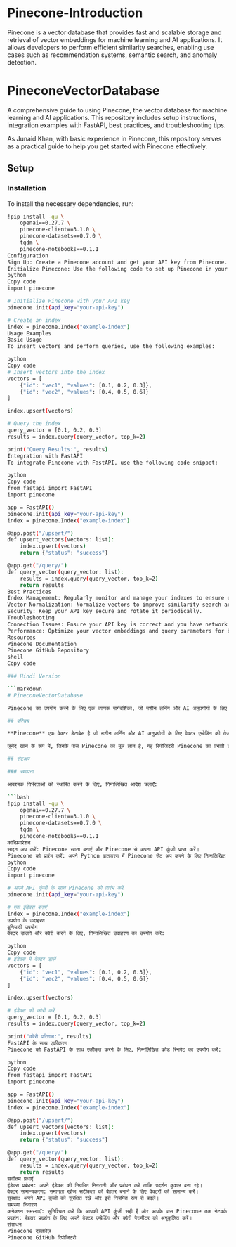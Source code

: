 # Pinecone-Introduction
Pinecone is a vector database that provides fast and scalable storage and retrieval of vector embeddings for machine learning and AI applications. It allows developers to perform efficient similarity searches, enabling use cases such as recommendation systems, semantic search, and anomaly detection.

# PineconeVectorDatabase

A comprehensive guide to using Pinecone, the vector database for machine learning and AI applications. This repository includes setup instructions, integration examples with FastAPI, best practices, and troubleshooting tips.


As Junaid Khan, with basic experience in Pinecone, this repository serves as a practical guide to help you get started with Pinecone effectively.

## Setup

### Installation

To install the necessary dependencies, run:

```bash
!pip install -qu \
    openai==0.27.7 \
    pinecone-client==3.1.0 \
    pinecone-datasets==0.7.0 \
    tqdm \
    pinecone-notebooks==0.1.1
Configuration
Sign Up: Create a Pinecone account and get your API key from Pinecone.
Initialize Pinecone: Use the following code to set up Pinecone in your Python environment:
python
Copy code
import pinecone

# Initialize Pinecone with your API key
pinecone.init(api_key="your-api-key")

# Create an index
index = pinecone.Index("example-index")
Usage Examples
Basic Usage
To insert vectors and perform queries, use the following examples:

python
Copy code
# Insert vectors into the index
vectors = [
    {"id": "vec1", "values": [0.1, 0.2, 0.3]},
    {"id": "vec2", "values": [0.4, 0.5, 0.6]}
]

index.upsert(vectors)

# Query the index
query_vector = [0.1, 0.2, 0.3]
results = index.query(query_vector, top_k=2)

print("Query Results:", results)
Integration with FastAPI
To integrate Pinecone with FastAPI, use the following code snippet:

python
Copy code
from fastapi import FastAPI
import pinecone

app = FastAPI()
pinecone.init(api_key="your-api-key")
index = pinecone.Index("example-index")

@app.post("/upsert/")
def upsert_vectors(vectors: list):
    index.upsert(vectors)
    return {"status": "success"}

@app.get("/query/")
def query_vector(query_vector: list):
    results = index.query(query_vector, top_k=2)
    return results
Best Practices
Index Management: Regularly monitor and manage your indexes to ensure efficient performance.
Vector Normalization: Normalize vectors to improve similarity search accuracy.
Security: Keep your API key secure and rotate it periodically.
Troubleshooting
Connection Issues: Ensure your API key is correct and you have network access to Pinecone.
Performance: Optimize your vector embeddings and query parameters for better performance.
Resources
Pinecone Documentation
Pinecone GitHub Repository
shell
Copy code

### Hindi Version

```markdown
# PineconeVectorDatabase

Pinecone का उपयोग करने के लिए एक व्यापक मार्गदर्शिका, जो मशीन लर्निंग और AI अनुप्रयोगों के लिए एक वेक्टर डेटाबेस है। इस रिपॉजिटरी में सेटअप निर्देश, FastAPI के साथ एकीकरण उदाहरण, सर्वोत्तम प्रथाएँ, और समस्या निवारण सुझाव शामिल हैं।

## परिचय

**Pinecone** एक वेक्टर डेटाबेस है जो मशीन लर्निंग और AI अनुप्रयोगों के लिए वेक्टर एम्बेडिंग की तेजी से और स्केलेबल स्टोरेज और पुनर्प्राप्ति प्रदान करता है। यह समानता खोजों को कुशलतापूर्वक सक्षम करता है, जो सिफारिश प्रणाली, अर्थपूर्ण खोज, और असामान्यता पहचान जैसे उपयोग मामलों के लिए आवश्यक है।

जुनैद खान के रूप में, जिनके पास Pinecone का मूल ज्ञान है, यह रिपॉजिटरी Pinecone का प्रभावी ढंग से उपयोग करने में आपकी मदद करने के लिए डिज़ाइन की गई है।

## सेटअप

### स्थापना

आवश्यक निर्भरताओं को स्थापित करने के लिए, निम्नलिखित आदेश चलाएँ:

```bash
!pip install -qu \
    openai==0.27.7 \
    pinecone-client==3.1.0 \
    pinecone-datasets==0.7.0 \
    tqdm \
    pinecone-notebooks==0.1.1
कॉन्फ़िगरेशन
साइन अप करें: Pinecone खाता बनाएं और Pinecone से अपना API कुंजी प्राप्त करें।
Pinecone को प्रारंभ करें: अपने Python वातावरण में Pinecone सेट अप करने के लिए निम्नलिखित कोड का उपयोग करें:
python
Copy code
import pinecone

# अपने API कुंजी के साथ Pinecone को प्रारंभ करें
pinecone.init(api_key="your-api-key")

# एक इंडेक्स बनाएँ
index = pinecone.Index("example-index")
उपयोग के उदाहरण
बुनियादी उपयोग
वेक्टर डालने और क्वेरी करने के लिए, निम्नलिखित उदाहरण का उपयोग करें:

python
Copy code
# इंडेक्स में वेक्टर डालें
vectors = [
    {"id": "vec1", "values": [0.1, 0.2, 0.3]},
    {"id": "vec2", "values": [0.4, 0.5, 0.6]}
]

index.upsert(vectors)

# इंडेक्स को क्वेरी करें
query_vector = [0.1, 0.2, 0.3]
results = index.query(query_vector, top_k=2)

print("क्वेरी परिणाम:", results)
FastAPI के साथ एकीकरण
Pinecone को FastAPI के साथ एकीकृत करने के लिए, निम्नलिखित कोड स्निपेट का उपयोग करें:

python
Copy code
from fastapi import FastAPI
import pinecone

app = FastAPI()
pinecone.init(api_key="your-api-key")
index = pinecone.Index("example-index")

@app.post("/upsert/")
def upsert_vectors(vectors: list):
    index.upsert(vectors)
    return {"status": "success"}

@app.get("/query/")
def query_vector(query_vector: list):
    results = index.query(query_vector, top_k=2)
    return results
सर्वोत्तम प्रथाएँ
इंडेक्स प्रबंधन: अपने इंडेक्स की नियमित निगरानी और प्रबंधन करें ताकि प्रदर्शन कुशल बना रहे।
वेक्टर सामान्यकरण: समानता खोज सटीकता को बेहतर बनाने के लिए वेक्टरों को सामान्य करें।
सुरक्षा: अपने API कुंजी को सुरक्षित रखें और इसे नियमित रूप से बदलें।
समस्या निवारण
कनेक्शन समस्याएँ: सुनिश्चित करें कि आपकी API कुंजी सही है और आपके पास Pinecone तक नेटवर्क एक्सेस है।
प्रदर्शन: बेहतर प्रदर्शन के लिए अपने वेक्टर एम्बेडिंग और क्वेरी पैरामीटर को अनुकूलित करें।
संसाधन
Pinecone दस्तावेज़
Pinecone GitHub रिपॉजिटरी
